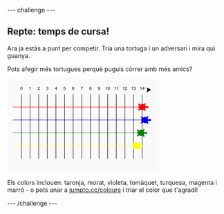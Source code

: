 \--- challenge \---

## Repte: temps de cursa!

Ara ja estàs a punt per competir. Tria una tortuga i un adversari i mira qui guanya.

Pots afegir més tortugues perquè puguis còrrer amb més amics?

![captura de pantalla](images/race-more.png)

Els colors inclouen: taronja, morat, violeta, tomàquet, turquesa, magenta i marró - o pots anar a [ jumpto.cc/colours](http://jumpto.cc/colours) i triar el color que t'agradi!

\--- /challenge \---